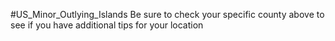 #US_Minor_Outlying_Islands
 Be sure to check your specific county above to see if you have additional tips for your location